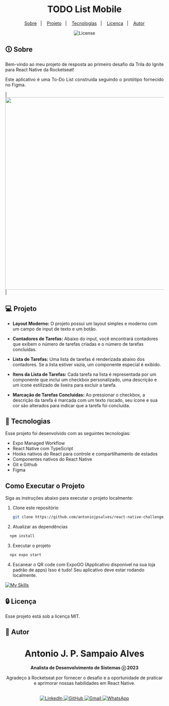 <h1 align="center"> TODO List Mobile </h1>

<p align="center">
  <a href="#-sobre">Sobre</a>&nbsp;&nbsp;&nbsp;|&nbsp;&nbsp;&nbsp;
  <a href="#-projeto">Projeto</a>&nbsp;&nbsp;&nbsp;|&nbsp;&nbsp;&nbsp;
  <a href="#-tecnologias">Tecnologias</a>&nbsp;&nbsp;&nbsp;|&nbsp;&nbsp;&nbsp;
  <a href="#licença">Licença</a>&nbsp;&nbsp;&nbsp;|&nbsp;&nbsp;&nbsp;
  <a href="#-autor">Autor</a>
</p>

<p align="center">
  <img alt="License" src="https://img.shields.io/static/v1?label=license&message=MIT&color=49AA26&labelColor=000000">
</p>

## 🛈 Sobre

<p align="justify">Bem-vindo ao meu projeto de resposta ao primeiro desafio da Trila do Ignite para React Native da Rocketseat! </p>
<p align="justify">Este aplicativo é uma To-Do List construída seguindo o protótipo fornecido no Figma.</p>


| <img src="./src/assets/demo/todo.gif" width="610" /> |

## 💻 Projeto

- **Layout Moderno:** O projeto possui um layout simples e moderno com um campo de input de texto e um botão.

- **Contadores de Tarefas:** Abaixo do input, você encontrará contadores que exibem o número de tarefas criadas e o número de tarefas concluídas.

- **Lista de Tarefas:** Uma lista de tarefas é renderizada abaixo dos contadores. Se a lista estiver vazia, um componente especial é exibido.

- **Itens da Lista de Tarefas:** Cada tarefa na lista é representada por um componente que inclui um checkbox personalizado, uma descrição e um ícone estilizado de lixeira para excluir a tarefa.

- **Marcação de Tarefas Concluídas:** Ao pressionar o checkbox, a descrição da tarefa é marcada com um texto riscado, seu ícone e sua cor são alterados para indicar que a tarefa foi concluída.



## 🚀 Tecnologias

Esse projeto foi desenvolvido com as seguintes tecnologias:

- Expo Managed Workflow
- React Native com TypeScript
- Hooks nativos do React para controle e compartilhamento de estados
- Componentes nativos do React Native
- Git e Github
- Figma

## Como Executar o Projeto

Siga as instruções abaixo para executar o projeto localmente:

1. Clone este repositório
   ```bash
   git clone https://github.com/antoniojpsalves/react-native-challenge-one.git```
2. Atualizar as dependências
```bash
  npm install
```
3. Executar o projeto
```bash
  npx expo start
```
4. Escanear o QR code com ExpoGO (Applicativo disponível na sua loja padrão de apps)
Isso é tudo! Seu aplicativo deve estar rodando localmente.
  
[![My Skills](https://skillicons.dev/icons?i=expo,typescript,react,git,github,figma)](https://skillicons.dev)


## 🔒 Licença

Esse projeto está sob a licença MIT.

## 🤵 Autor
<div align="center">
<h1>Antonio J. P. Sampaio Alves</h1>
<strong>Analista de Desenvolvimento de Sistemas ⓒ 2023</strong>

Agradeço à Rocketseat por fornecer o desafio e a oportunidade de praticar e aprimorar nossas habilidades em React Native.
<br/>
<br/>

<a href="https://www.linkedin.com/in/antoniojps-alves/" target="_blank">
<img alt="LinkedIn" src="https://img.shields.io/badge/linkedin-%230077B5.svg?style=for-the-badge&logo=linkedin&logoColor=white"/>
</a>

<a href="https://github.com/antoniojpsalves" target="_blank">
<img alt="GitHub" src="https://img.shields.io/badge/github-%23121011.svg?style=for-the-badge&logo=github&logoColor=white"/>
</a>

<a href="mailto:antonio.jpsalves@gmail.com" target="_blank">
<img alt="Gmail" src="https://img.shields.io/badge/Gmail-D14836?style=for-the-badge&logo=gmail&logoColor=white" />
</a>

<a href="https://wa.me/5511986269509?text=Ol%C3%A1%21" target="_blank">
<img alt="WhatsApp" src="https://img.shields.io/badge/WhatsApp-25D366?style=for-the-badge&logo=whatsapp&logoColor=white"/>
</a>

<br/>
<br/>
</div>
